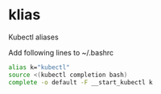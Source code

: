 # klias
Kubectl aliases


Add following lines to ~/.bashrc
```sh
alias k="kubectl"
source <(kubectl completion bash)
complete -o default -F __start_kubectl k
```
